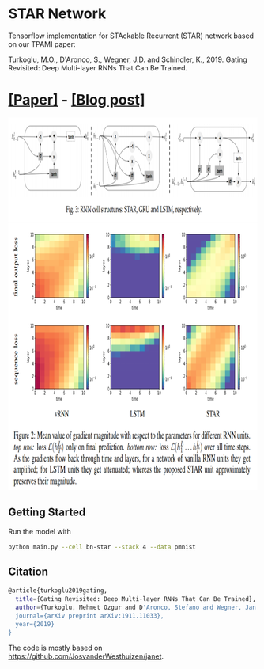 # STAR Network
Tensorflow  implementation for STAckable Recurrent (STAR) network based on our TPAMI paper:

Turkoglu, M.O., D'Aronco, S., Wegner, J.D. and Schindler, K., 2019. Gating Revisited: Deep Multi-layer RNNs That Can Be Trained.

# [[Paper]](https://arxiv.org/abs/1911.11033)  - [[Blog post]](https://medium.com/p/2f01acdb73a7)


<img src="https://raw.githubusercontent.com/0zgur0/STAR_Network/master/imgs/cells.PNG" width="960" height="210">
<img src="https://raw.githubusercontent.com/0zgur0/STAR_Network/master/imgs/img_grad.PNG" width="960" height="540">

## Getting Started

Run the model with 
```bash
python main.py --cell bn-star --stack 4 --data pmnist
```

## Citation
```bash
@article{turkoglu2019gating,
  title={Gating Revisited: Deep Multi-layer RNNs That Can Be Trained},
  author={Turkoglu, Mehmet Ozgur and D'Aronco, Stefano and Wegner, Jan Dirk and Schindler, Konrad},
  journal={arXiv preprint arXiv:1911.11033},
  year={2019}
}
```

The code is mostly based on https://github.com/JosvanderWesthuizen/janet.

